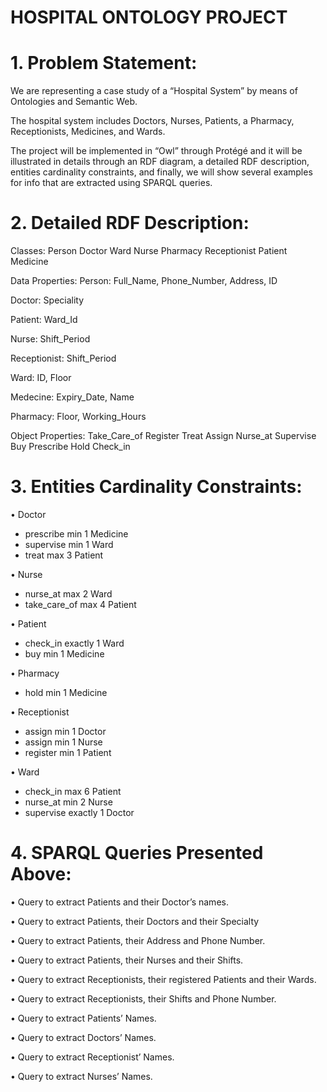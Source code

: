 # HOSPITAL ONTOLOGY PROJECT

# 1.	Problem Statement:

We are representing a case study of a “Hospital System” by means of Ontologies and Semantic Web.

The hospital system includes Doctors, Nurses, Patients, a Pharmacy, Receptionists, Medicines, and Wards. 

The project will be implemented in “Owl” through Protégé and it will be illustrated in details through an RDF diagram, a detailed RDF 
description, entities cardinality constraints, and finally, we will show several examples for info that are extracted using SPARQL queries. 


# 2.	Detailed RDF Description:

Classes:
Person
Doctor 
Ward 
Nurse 
Pharmacy
Receptionist 
Patient
Medicine

Data Properties:
Person: Full_Name, Phone_Number, Address, ID

Doctor: Speciality

Patient: Ward_Id

Nurse: Shift_Period 

Receptionist: Shift_Period

Ward: ID, Floor

Medecine: Expiry_Date, Name

Pharmacy: Floor, Working_Hours

Object Properties:
Take_Care_of
Register
Treat
Assign
Nurse_at
Supervise
Buy
Prescribe
Hold
Check_in


# 3.	Entities Cardinality Constraints:


•	Doctor
-	prescribe min 1 Medicine
-	supervise min 1 Ward
-	treat max 3 Patient


•	Nurse
-	nurse_at max 2 Ward
-	take_care_of max 4 Patient

•	Patient
-	check_in exactly 1 Ward
-	buy min 1 Medicine

•	Pharmacy
-	hold min 1 Medicine


•	Receptionist
-	assign min 1 Doctor
-	assign min 1 Nurse
-	register min 1 Patient 


•	Ward
-	check_in max 6 Patient
-	nurse_at min 2 Nurse
-	supervise exactly 1 Doctor





# 4.	SPARQL Queries Presented Above:

•	Query to extract Patients and their Doctor’s names.

•	Query to extract Patients, their Doctors and their Specialty

•	Query to extract Patients, their Address and Phone Number.

•	Query to extract Patients, their Nurses and their Shifts.

•	Query to extract Receptionists, their registered Patients and their Wards.

•	Query to extract Receptionists, their Shifts and Phone Number.

•	Query to extract Patients’ Names.

•	Query to extract Doctors’ Names.

•	Query to extract Receptionist’ Names.

•	Query to extract Nurses’ Names.
